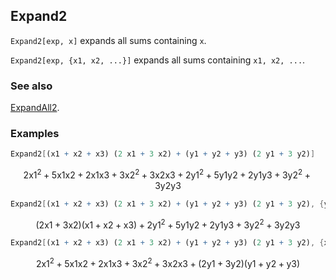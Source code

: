 ## Expand2 

`Expand2[exp, x]` expands all sums containing `x`.

`Expand2[exp, {x1, x2, ...}]`  expands all sums containing `x1, x2, ...`.

### See also

[ExpandAll2](ExpandAll2).

### Examples

```mathematica
Expand2[(x1 + x2 + x3) (2 x1 + 3 x2) + (y1 + y2 + y3) (2 y1 + 3 y2)]
```

$$2 \text{x1}^2+5 \text{x1} \text{x2}+2 \text{x1} \text{x3}+3 \text{x2}^2+3 \text{x2} \text{x3}+2 \text{y1}^2+5 \text{y1} \text{y2}+2 \text{y1} \text{y3}+3 \text{y2}^2+3 \text{y2} \text{y3}$$

```mathematica
Expand2[(x1 + x2 + x3) (2 x1 + 3 x2) + (y1 + y2 + y3) (2 y1 + 3 y2), {y1, y2}]
```

$$(2 \text{x1}+3 \text{x2}) (\text{x1}+\text{x2}+\text{x3})+2 \text{y1}^2+5 \text{y1} \text{y2}+2 \text{y1} \text{y3}+3 \text{y2}^2+3 \text{y2} \text{y3}$$

```mathematica
Expand2[(x1 + x2 + x3) (2 x1 + 3 x2) + (y1 + y2 + y3) (2 y1 + 3 y2), {x1, x2}]
```

$$2 \text{x1}^2+5 \text{x1} \text{x2}+2 \text{x1} \text{x3}+3 \text{x2}^2+3 \text{x2} \text{x3}+(2 \text{y1}+3 \text{y2}) (\text{y1}+\text{y2}+\text{y3})$$